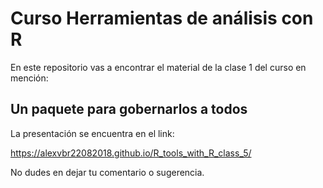 # Curso Herramientas de análisis con R

En este repositorio vas a encontrar el material de la clase 1 del curso en mención:

## Un paquete para gobernarlos a todos

La presentación se encuentra en el link:

https://alexvbr22082018.github.io/R_tools_with_R_class_5/

No dudes en dejar tu comentario o sugerencia.
